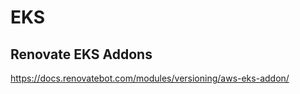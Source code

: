# EKS

<!-- markdownlint-disable MD007 -->
<!--ts-->
<!--te-->
<!-- markdownlint-enable MD007 -->

## Renovate EKS Addons

<https://docs.renovatebot.com/modules/versioning/aws-eks-addon/>

